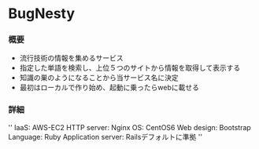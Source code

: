 # BugNesty

### 概要
- 流行技術の情報を集めるサービス
- 指定した単語を検索し、上位５つのサイトから情報を取得して表示する
- 知識の巣のようになることから当サービス名に決定
- 最初はローカルで作り始め、起動に乗ったらwebに載せる

### 詳細
''
IaaS: AWS-EC2
HTTP server: Nginx
OS: CentOS6
Web design: Bootstrap
Language: Ruby
Application server: Railsデフォルトに準拠
''
